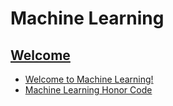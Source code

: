 # Machine Learning

## [Welcome](00-Welcome.md)

+ [Welcome to Machine Learning!](00-Welcome.md#)
+ [Machine Learning Honor Code](00-Welcome.md#)




